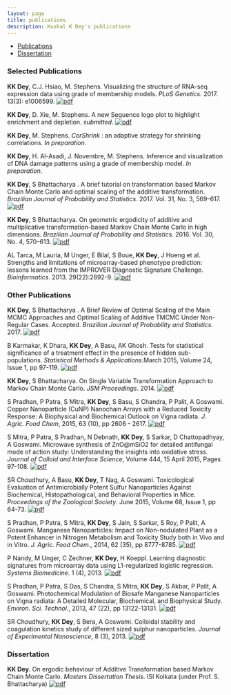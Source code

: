 ```yaml
---
layout: page
title: publications
description: Kushal K Dey's publications
---
```


<div class="navbar">
    <div class="navbar-inner">
        <ul class="nav">
            <li><a href="#articles">Publications</a></li>
            <li><a href="#dissertation">Dissertation</a></li>
        </ul>
    </div>
</div>


### <a name="articles"></a>Selected Publications

**KK Dey**, C.J. Hsiao, M. Stephens. Visualizing the structure of RNA-seq expression data using grade of membership models. *PLoS Genetics*. 2017. 13(3): e1006599. [![pdf](icons16/pdf-icon.png)](http://journals.plos.org/plosgenetics/article?id=10.1371/journal.pgen.1006599)

**KK Dey**, D. Xie, M. Stephens. A new Sequence logo plot to highlight enrichment and depletion. *submitted*. [![pdf](icons16/pdf-icon.png)](https://www.biorxiv.org/content/early/2017/11/29/226597)

**KK Dey**, M. Stephens. *CorShrink* : an adaptive strategy for shrinking correlations. *In preparation*.

**KK Dey**, H. Al-Asadi, J. Novembre, M. Stephens. Inference and visualization of DNA damage patterns using a grade of membership model. *In preparation*.

**KK Dey**, S Bhattacharya . A brief tutorial on transformation based Markov Chain Monte Carlo and optimal scaling of the additive transformation. *Brazilian Journal of Probability and Statistics*. 2017. Vol. 31, No. 3, 569–617. [![pdf](icons16/pdf-icon.png)](https://projecteuclid.org/download/pdfview_1/euclid.bjps/1503388830)

**KK Dey**, S Bhattacharya. On geometric ergodicity of additive and multiplicative transformation-based Markov Chain Monte Carlo in high dimensions. *Brazilian Journal of Probability and Statistics*. 2016. Vol. 30, No. 4, 570–613. [![pdf](icons16/pdf-icon.png)](https://projecteuclid.org/download/pdfview_1/euclid.bjps/1481619618)

AL Tarca, M Lauria, M Unger, E Bilal, S Boue, **KK Dey**, J Hoeng et al. Strengths and limitations of microarray-based phenotype prediction: lessons learned from the IMPROVER Diagnostic Signature Challenge. *Bioinformatics*. 2013. 29(22):2892-9. [![pdf](icons16/pdf-icon.png)](https://www.ncbi.nlm.nih.gov/pubmed/23966112)



### <a name="articles"></a> Other Publications

**KK Dey**, S Bhattacharya . A Brief Review of Optimal Scaling of the Main MCMC Approaches and Optimal Scaling of Additive TMCMC Under Non-Regular Cases. Accepted. *Brazilian Journal of Probability and Statistics*. 2017. [![pdf](icons16/pdf-icon.png)](http://imstat.org/bjps/papers/BJPS386.pdf)


B Karmakar, K Dhara, **KK Dey**, A Basu, AK Ghosh. Tests for statistical significance of a treatment effect in the presence of hidden sub-populations. *Statistical Methods & Applications*.March 2015, Volume 24, Issue 1, pp 97-119. [![pdf](icons16/pdf-icon.png)](https://link.springer.com/article/10.1007/s10260-014-0271-x)

**KK Dey**, S Bhattacharya. On Single Variable Transformation Approach to Markov Chain Monte Carlo. *JSM Proceedings*. 2014.  [![pdf](icons16/pdf-icon.png)](http://arxiv.org/abs/1408.6667)



S Pradhan, P Patra, S Mitra, **KK Dey**, S Basu, S Chandra, P Palit, A Goswami. Copper Nanoparticle (CuNP) Nanochain Arrays with a Reduced Toxicity Response: A Biophysical and Biochemical Outlook on Vigna radiata. *J. Agric. Food Chem*, 2015, 63 (10), pp 2606 - 2617.  [![pdf](icons16/pdf-icon.png)](http://pubs.acs.org/doi/pdf/10.1021/jf504614w)

S Mitra, P Patra, S Pradhan, N Debnath, **KK Dey**, S Sarkar, D Chattopadhyay, A Goswami. Microwave synthesis of ZnO@mSiO2 for detailed antifungal mode of action study: Understanding the insights into oxidative stress. *Journal of Colloid and Interface Science*, Volume 444, 15 April 2015, Pages 97-108.  [![pdf](icons16/pdf-icon.png)](http://ac.els-cdn.com/S0021979714009941/1-s2.0-S0021979714009941-main.pdf?_tid=7076354e-51da-11e5-bc29-00000aacb35d&acdnat=1441243613_b2b01e8384300b45885705aee00aa81f)

SR Choudhury, A Basu, **KK Dey**, T Nag, A Goswami. Toxicological Evaluation of Antimicrobially Potent Sulfur Nanoparticles Against Biochemical, Histopathological, and Behavioral Properties in Mice. *Proceedings of the Zoological Society*. June 2015, Volume 68, Issue 1, pp 64-73. [![pdf](icons16/pdf-icon.png)](https://link.springer.com/article/10.1007/s12595-014-0098-3)


S Pradhan, P Patra, S Mitra, **KK Dey**, S Jain, S Sarkar, S Roy, P Palit, A Goswami. Manganese Nanoparticles: Impact on Non-nodulated Plant as a Potent Enhancer in Nitrogen Metabolism and Toxicity Study both in Vivo and in Vitro. *J. Agric. Food Chem.*, 2014, 62 (35), pp 8777-8785.  [![pdf](icons16/pdf-icon.png)](http://pubs.acs.org/doi/ipdf/10.1021/jf502716c)


P Nandy, M Unger, C Zechner, **KK Dey**, H Koeppl. Learning diagnostic signatures from microarray data using L1-regularized logistic regression. *Systems Biomedicine*. 1 (4), 2013. [![pdf](icons16/pdf-icon.png)](http://www.tandfonline.com/doi/pdf/10.4161/sysb.25271)

S Pradhan, P Patra, S Das, S Chandra, S Mitra, **KK Dey**, S Akbar, P Palit, A Goswami. Photochemical Modulation of Biosafe Manganese Nanoparticles on Vigna radiata: A Detailed Molecular, Biochemical, and Biophysical Study.  *Environ. Sci. Technol.*, 2013, 47 (22), pp 13122-13131. [![pdf](icons16/pdf-icon.png)](http://pubs.acs.org/doi/pdf/10.1021/es402659t)

SR Choudhury, **KK Dey**, S Bera, A Goswami. Colloidal stability and coagulation kinetics study of different sized sulphur nanoparticles. *Journal of Experimental Nanoscience*, 8 (3), 2013. [![pdf](icons16/pdf-icon.png)](http://www.tandfonline.com/doi/abs/10.1080/17458080.2012.667161#.Veeki9NViko)

### <a name="dissertation"></a> Dissertation


**KK Dey**. On ergodic behaviour of Additive Transformation based Markov Chain Monte Carlo. *Masters Dissertation Thesis*. ISI Kolkata (under Prof. S. Bhattacharya) [![pdf](icons16/pdf-icon.png)](thesis.pdf)








